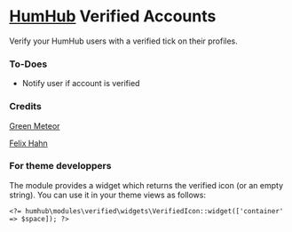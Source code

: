 # [HumHub](https://www.humhub.com/en) Verified Accounts

Verify your HumHub users with a verified tick on their profiles.

### To-Does
- Notify user if account is verified

### Credits
[Green Meteor](https://github.com/GreenMeteor)

[Felix Hahn](https://github.com/felixhahnweilheim)

### For theme developpers
The module provides a widget which returns the verified icon (or an empty string).
You can use it in your theme views as follows:

`<?= humhub\modules\verified\widgets\VerifiedIcon::widget(['container' => $space]); ?>`
